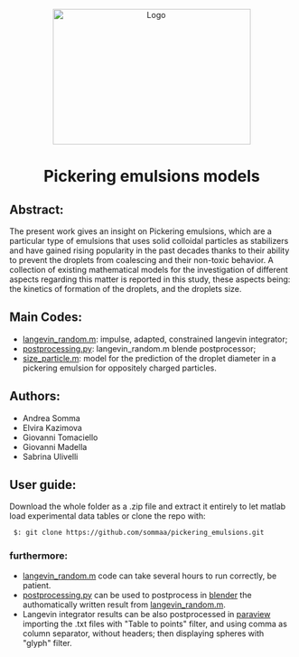 <!-- PROJECT LOGO -->
<br />
<div align="center">
  <a href="https://github.com/grouptwentynine/Pickering_emulsions">
    <img src="https://user-images.githubusercontent.com/120776791/210553577-adba89f7-0708-44ee-bd32-f343b6eb180c.png" alt="Logo" width="350" height="240">
  </a>
      <br />
    <h1 align="center">Pickering emulsions models</h3>
</div>

## Abstract:
The present work gives an insight on Pickering emulsions, which are a particular type of emulsions that uses solid colloidal particles as stabilizers and have gained rising popularity in the past decades thanks to their ability to prevent the droplets from coalescing and their non-toxic behavior. 
A collection of existing mathematical models for the investigation of different aspects regarding this matter is reported in this study, these aspects being: the kinetics of formation of the droplets, and the droplets size.

## Main Codes:
  - [langevin_random.m](https://github.com/sommaa/pickering_emulsions/blob/main/scripts/langevin_random.m): impulse, adapted, constrained langevin integrator;
  - [postprocessing.py](https://github.com/sommaa/pickering_emulsions/blob/main/scripts/postprocessing.py): langevin_random.m blende postprocessor;
  - [size_particle.m](https://github.com/sommaa/pickering_emulsions/blob/main/scripts/size_droplet.m): model for the prediction of the droplet diameter in a pickering emulsion for oppositely charged particles.

## Authors:
- Andrea Somma
- Elvira Kazimova
- Giovanni Tomaciello
- Giovanni Madella
- Sabrina Ulivelli

## User guide:
Download the whole folder as a .zip file and extract it entirely to let matlab load experimental data tables or clone the repo with:
  ```bash
   $: git clone https://github.com/sommaa/pickering_emulsions.git
  ```
### furthermore:
- [langevin_random.m](https://github.com/sommaa/pickering_emulsions/blob/main/scripts/langevin_random.m) code can take several hours to run correctly, be patient.
- [postprocessing.py](https://github.com/sommaa/pickering_emulsions/blob/main/scripts/postprocessing.py) can be used to postprocess in [blender](https://www.blender.org/) the authomatically written result from [langevin_random.m](https://github.com/sommaa/pickering_emulsions/blob/main/scripts/langevin_random.m).
- Langevin integrator results can be also postprocessed in [paraview](https://www.paraview.org/) importing the .txt files with "Table to points" filter, and using comma as column separator, without headers; then displaying spheres with "glyph" filter.
